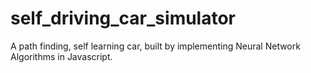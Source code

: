 # self_driving_car_simulator
A path finding, self learning  car, built by implementing Neural Network Algorithms in Javascript.
